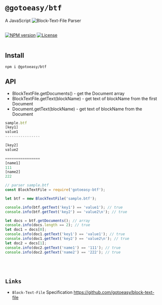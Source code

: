 # `@gotoeasy/btf`
A JavaScript ![`Block-Text-File`](https://github.com/gotoeasy/block-text-file) Parser
<br>
<br>

[![NPM version](https://img.shields.io/npm/v/@gotoeasy/btf.svg)](https://www.npmjs.com/package/@gotoeasy/btf)
[![License](https://img.shields.io/badge/License-Apache%202-brightgreen.svg)](http://www.apache.org/licenses/LICENSE-2.0)
<br>
<br>

## Install
```
npm i @gotoeasy/btf
```

## API
* BlockTextFile.getDocuments() - get the Document array
* BlockTextFile.getText(blockName) - get text of blockName from the first Document
* Document.getText(blockName) - get text of blockName from the Document

```js
sample.btf
[key1]
value1
----------------

[key2]
value2

================
[name1]
111
[name2]
222
```

```js
// parser sample.btf
const BlockTextFile = require('gotoeasy-btf');

let btf = new BlockTextFile('sample.btf');

console.info(btf.getText('key1') == 'value1'); // true
console.info(btf.getText('key2') == 'value2\n'); // true

let docs = btf.getDocuments(); // array
console.info(docs.length == 2); // true
let doc1 = docs[0];
console.info(doc1.getText('key1') == 'value1'); // true
console.info(doc1.getText('key2') == 'value2\n'); // true
let doc2 = docs[1];
console.info(doc2.getText('name1') == '111'); // true
console.info(doc2.getText('name2') == '222'); // true

```
<br>
<br>

## `Links`
* `Block-Text-File` Specification https://github.com/gotoeasy/block-text-file

